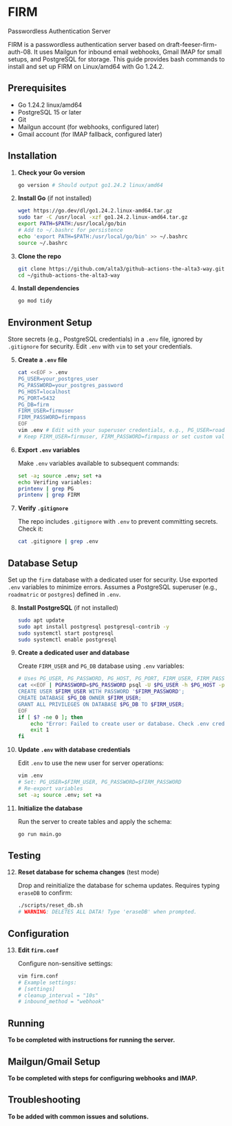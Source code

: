 # FIRM
Passwordless Authentication Server

FIRM is a passwordless authentication server based on draft-feeser-firm-auth-08. It uses Mailgun for inbound email webhooks, Gmail IMAP for small setups, and PostgreSQL for storage. This guide provides bash commands to install and set up FIRM on Linux/amd64 with Go 1.24.2.

## Prerequisites

- Go 1.24.2 linux/amd64
- PostgreSQL 15 or later
- Git
- Mailgun account (for webhooks, configured later)
- Gmail account (for IMAP fallback, configured later)

## Installation

1. **Check your Go version**

    ```bash
    go version # Should output go1.24.2 linux/amd64
    ```

2. **Install Go** (if not installed)

    ```bash
    wget https://go.dev/dl/go1.24.2.linux-amd64.tar.gz
    sudo tar -C /usr/local -xzf go1.24.2.linux-amd64.tar.gz
    export PATH=$PATH:/usr/local/go/bin
    # Add to ~/.bashrc for persistence
    echo 'export PATH=$PATH:/usr/local/go/bin' >> ~/.bashrc
    source ~/.bashrc
    ```

3. **Clone the repo**

    ```bash
    git clone https://github.com/alta3/github-actions-the-alta3-way.git
    cd ~/github-actions-the-alta3-way
    ```

4. **Install dependencies**

    ```bash
    go mod tidy
    ```

## Environment Setup

Store secrets (e.g., PostgreSQL credentials) in a `.env` file, ignored by `.gitignore` for security. Edit `.env` with `vim` to set your credentials.

5. **Create a `.env` file**

    ```bash
    cat <<EOF > .env
    PG_USER=your_postgres_user
    PG_PASSWORD=your_postgres_password
    PG_HOST=localhost
    PG_PORT=5432
    PG_DB=firm
    FIRM_USER=firmuser
    FIRM_PASSWORD=firmpass
    EOF
    vim .env # Edit with your superuser credentials, e.g., PG_USER=roadmatric, PG_PASSWORD=roadmatrix-4d
    # Keep FIRM_USER=firmuser, FIRM_PASSWORD=firmpass or set custom values
    ```

6. **Export `.env` variables**

    Make `.env` variables available to subsequent commands:

    ```bash
    set -a; source .env; set +a
    echo Verifing variables:
    printenv | grep PG
    printenv | grep FIRM
    ```

7. **Verify `.gitignore`**

    The repo includes `.gitignore` with `.env` to prevent committing secrets. Check it:

    ```bash
    cat .gitignore | grep .env
    ```

## Database Setup

Set up the `firm` database with a dedicated user for security. Use exported `.env` variables to minimize errors. Assumes a PostgreSQL superuser (e.g., `roadmatric` or `postgres`) defined in `.env`.

8. **Install PostgreSQL** (if not installed)

    ```bash
    sudo apt update
    sudo apt install postgresql postgresql-contrib -y
    sudo systemctl start postgresql
    sudo systemctl enable postgresql
    ```

9. **Create a dedicated user and database**

    Create `FIRM_USER` and `PG_DB` database using `.env` variables:

    ```bash
    # Uses PG_USER, PG_PASSWORD, PG_HOST, PG_PORT, FIRM_USER, FIRM_PASSWORD from .env
    cat <<EOF | PGPASSWORD=$PG_PASSWORD psql -U $PG_USER -h $PG_HOST -p $PG_PORT -d postgres
    CREATE USER $FIRM_USER WITH PASSWORD '$FIRM_PASSWORD';
    CREATE DATABASE $PG_DB OWNER $FIRM_USER;
    GRANT ALL PRIVILEGES ON DATABASE $PG_DB TO $FIRM_USER;
    EOF
    if [ $? -ne 0 ]; then
        echo "Error: Failed to create user or database. Check .env credentials."
        exit 1
    fi
    ```

10. **Update `.env` with database credentials**

    Edit `.env` to use the new user for server operations:

    ```bash
    vim .env
    # Set: PG_USER=$FIRM_USER, PG_PASSWORD=$FIRM_PASSWORD
    # Re-export variables
    set -a; source .env; set +a
    ```

11. **Initialize the database**

    Run the server to create tables and apply the schema:

    ```bash
    go run main.go
    ```

## Testing

12. **Reset database for schema changes** (test mode)

    Drop and reinitialize the database for schema updates. Requires typing `eraseDB` to confirm:

    ```bash
    ./scripts/reset_db.sh
    # WARNING: DELETES ALL DATA! Type 'eraseDB' when prompted.
    ```

## Configuration

13. **Edit `firm.conf`**

    Configure non-sensitive settings:

    ```bash
    vim firm.conf
    # Example settings:
    # [settings]
    # cleanup_interval = "10s"
    # inbound_method = "webhook"
    ```

## Running

**To be completed with instructions for running the server.**

## Mailgun/Gmail Setup

**To be completed with steps for configuring webhooks and IMAP.**

## Troubleshooting

**To be added with common issues and solutions.**
